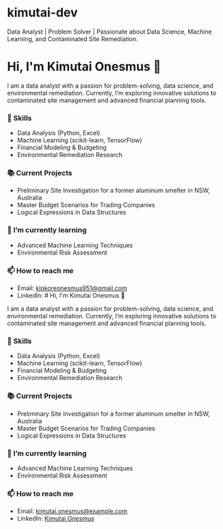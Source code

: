 # kimutai-dev
Data Analyst | Problem Solver | Passionate about Data Science, Machine Learning, and Contaminated Site Remediation.
# Hi, I'm Kimutai Onesmus 👋

I am a data analyst with a passion for problem-solving, data science, and environmental remediation. Currently, I’m exploring innovative solutions to contaminated site management and advanced financial planning tools. 

### 🚀 Skills
- Data Analysis (Python, Excel)
- Machine Learning (scikit-learn, TensorFlow)
- Financial Modeling & Budgeting
- Environmental Remediation Research

### 📚 Current Projects
- Preliminary Site Investigation for a former aluminum smelter in NSW, Australia
- Master Budget Scenarios for Trading Companies
- Logical Expressions in Data Structures

### 🌱 I’m currently learning
- Advanced Machine Learning Techniques
- Environmental Risk Assessment

### 📫 How to reach me
- Email: kipkoreonesmus951@gmail.com
- LinkedIn: # Hi, I'm Kimutai Onesmus 👋

I am a data analyst with a passion for problem-solving, data science, and environmental remediation. Currently, I’m exploring innovative solutions to contaminated site management and advanced financial planning tools. 

### 🚀 Skills
- Data Analysis (Python, Excel)
- Machine Learning (scikit-learn, TensorFlow)
- Financial Modeling & Budgeting
- Environmental Remediation Research

### 📚 Current Projects
- Preliminary Site Investigation for a former aluminum smelter in NSW, Australia
- Master Budget Scenarios for Trading Companies
- Logical Expressions in Data Structures

### 🌱 I’m currently learning
- Advanced Machine Learning Techniques
- Environmental Risk Assessment

### 📫 How to reach me
- Email: kimutai.onesmus@example.com
- LinkedIn: [Kimutai Onesmus](https://www.linkedin.com/in/kimutai-onesmus)

